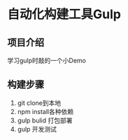 # 自动化构建工具Gulp

## 项目介绍
学习gulp时敲的一个小Demo

## 构建步骤
1. git clone到本地
2. npm install各种依赖
3. gulp bulid 打包部署
4. gulp 开发测试
